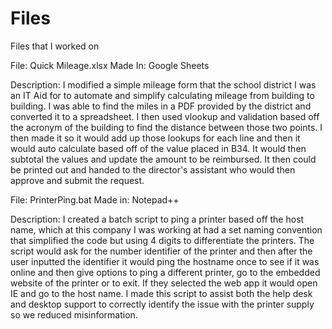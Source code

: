 # Files
Files that I worked on

File: Quick Mileage.xlsx
Made In: Google Sheets

Description: I modified a simple mileage form that the school district I was an IT Aid for to automate and simplify calculating mileage from building to building. 
I was able to find the miles in a PDF provided by the district and converted it to a spreadsheet. I then used vlookup and validation based off the acronym of the building to find the distance between those two points.
I then made it so it would add up those lookups for each line and then it would auto calculate based off of the value placed in B34.
It would then subtotal the values and update the amount to be reimbursed. It then could be printed out and handed to the director's assistant who would then approve and submit the request.

File: PrinterPing.bat
Made in: Notepad++

Description: I created a batch script to ping a printer based off the host name, which at this company I was working at had a set naming convention that simplified the code but using 4 digits to differentiate the printers.
The script would ask for the number identifier of the printer and then after the user inputted the identifier it would ping the hostname once to see if it was online and then give options to ping a different printer, go to the embedded website of the printer or to exit.
If they selected the web app it would open IE and go to the host name.
I made this script to assist both the help desk and desktop support to correctly identify the issue with the printer supply so we reduced misinformation.
